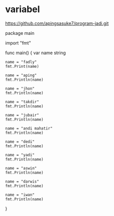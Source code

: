 # variabel
https://github.com/apingsasuke7/program-jadi.git



package main

import "fmt"

func main() {
	var name string

	name = "fadly"
	fmt.Print(name)

	name = "aping"
	fmt.Println(name)

	name = "jhon"
	fmt.Println(name)

	name = "takdir"
	fmt.Println(name)

	name = "jubair"
	fmt.Println(name)

	name = "andi mahatir"
	fmt.Println(name)

	name = "dedi"
	fmt.Println(name)

	name = "yadi"
	fmt.Println(name)

	name = "aswin"
	fmt.Println(name)

	name = "darwis"
	fmt.Println(name)

	name = "iwan"
	fmt.Println(name)
}

